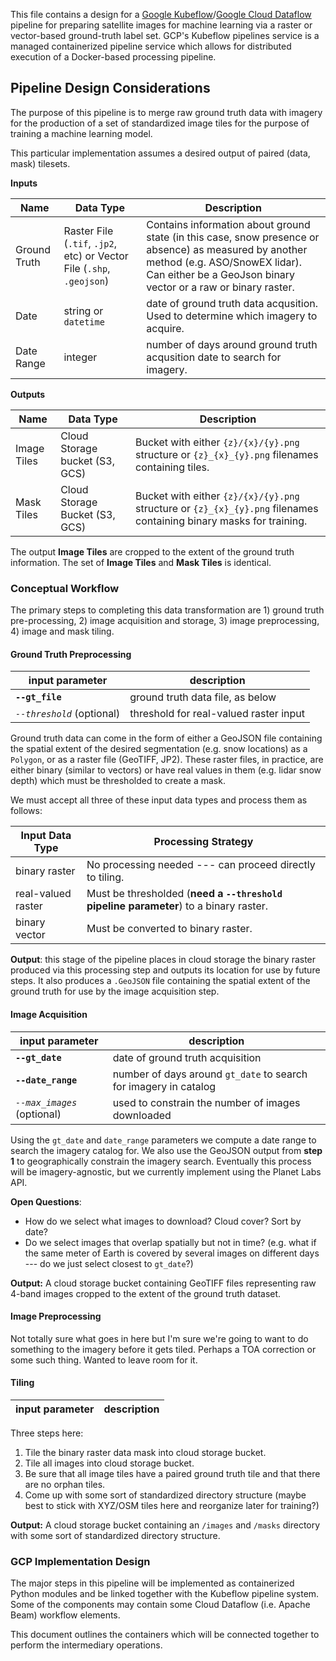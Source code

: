 This file contains a design for a [Google Kubeflow](https://cloud.google.com/blog/products/ai-machine-learning/getting-started-kubeflow-pipelines)/[Google Cloud Dataflow](https://cloud.google.com/dataflow/) pipeline for preparing satellite images for machine learning via a raster or vector-based ground-truth label set. GCP's Kubeflow pipelines service is a managed containerized pipeline service which allows for distributed execution of a Docker-based processing pipeline.


## Pipeline Design Considerations

The purpose of this pipeline is to merge raw ground truth data with imagery for the production of a set of standardized image tiles for the purpose of training a machine learning model.

This particular implementation assumes a desired output of paired (data, mask) tilesets.


**Inputs**

| Name | Data Type | Description |   
| ---- | --------- | ----------- |
| Ground Truth | Raster File (`.tif`, `.jp2`, etc) or Vector File (`.shp`, `.geojson`) | Contains information about ground state (in this case, snow presence or absence) as measured by another method (e.g. ASO/SnowEX lidar). Can either be a GeoJson binary vector or a raw or binary raster.
| Date | string or `datetime` | date of ground truth data acqusition. Used to determine which imagery to acquire.|
| Date Range | integer | number of days around ground truth acqusition date to search for imagery.

**Outputs**

| Name | Data Type | Description |
| ---- | -----     | ----        |
| Image Tiles | Cloud Storage bucket (S3, GCS) | Bucket with either `{z}/{x}/{y}.png` structure or `{z}_{x}_{y}.png` filenames containing tiles. |
| Mask Tiles | Cloud Storage Bucket (S3, GCS) | Bucket with either `{z}/{x}/{y}.png` structure or `{z}_{x}_{y}.png` filenames containing binary masks for training. |

The output __Image Tiles__ are cropped to the extent of the ground truth information. The set of __Image Tiles__ and __Mask Tiles__ is identical.

### Conceptual Workflow

The primary steps to completing this data transformation are 1) ground truth pre-processing, 2) image acquisition and storage, 3) image preprocessing, 4) image and mask tiling.

#### Ground Truth Preprocessing

| input parameter | description |
| ----  | ---- |
| __`--gt_file`__ | ground truth data file, as below|  
|  _`--threshold`_ (optional) | threshold for real-valued raster input|

Ground truth data can come in the form of either a GeoJSON file containing the spatial extent of the desired segmentation (e.g. snow locations) as a `Polygon`, or as a raster file (GeoTIFF, JP2). These raster files, in practice, are either binary (similar to vectors) or have real values in them (e.g. lidar snow depth) which must be thresholded to create a mask.

We must accept all three of these input data types and process them as follows:

| Input Data Type | Processing Strategy |
| ---- | ---- |
| binary raster | No processing needed --- can proceed directly to tiling.  |
| real-valued raster | Must be thresholded (__need a `--threshold` pipeline parameter__) to a binary raster. |
| binary vector | Must be converted to binary raster. |  

__Output__: this stage of the pipeline places in cloud storage the binary raster produced via this processing step and outputs its location for use by future steps. It also produces a `.GeoJSON` file containing the spatial extent of the ground truth for use by the image acquisition step.

#### Image Acquisition

| input parameter | description |
| ----  | ---- |
| __`--gt_date`__ | date of ground truth acquisition |
| __`--date_range`__ | number of days around `gt_date` to search for imagery in catalog |  
| _`--max_images`_ (optional) | used to constrain the number of images downloaded |

Using the `gt_date` and `date_range` parameters we compute a date range to search the imagery catalog for. We also use the GeoJSON output from __step 1__ to geographically constrain the imagery search. Eventually this process will be imagery-agnostic, but we currently implement using the Planet Labs API.

__Open Questions__:
* How do we select what images to download? Cloud cover? Sort by date?
* Do we select images that overlap spatially but not in time? (e.g. what if the same meter of Earth is covered by several images on different days --- do we just select closest to `gt_date`?)

__Output:__ A cloud storage bucket containing GeoTIFF files representing raw 4-band images cropped to the extent of the ground truth dataset.



#### Image Preprocessing

Not totally sure what goes in here but I'm sure we're going to want to do something to the imagery before it gets tiled. Perhaps a TOA correction or some such thing. Wanted to leave room for it.

#### Tiling

| input parameter | description |
| ----- | ----- |

Three steps here:

1. Tile the binary raster data mask into cloud storage bucket.
1. Tile all images into cloud storage bucket.
1. Be sure that all image tiles have a paired ground truth tile and that there are no orphan tiles.
1. Come up with some sort of standardized directory structure (maybe best to stick with XYZ/OSM tiles here and reorganize later for training?)

__Output:__ A cloud storage bucket containing an `/images` and `/masks` directory with some sort of standardized directory structure.

### GCP Implementation Design

The major steps in this pipeline will be implemented as containerized Python modules and be linked together with the Kubeflow pipeline system. Some of the components may contain some Cloud Dataflow (i.e. Apache Beam) workflow elements.

This document outlines the containers which will be connected together to perform the intermediary operations. 
